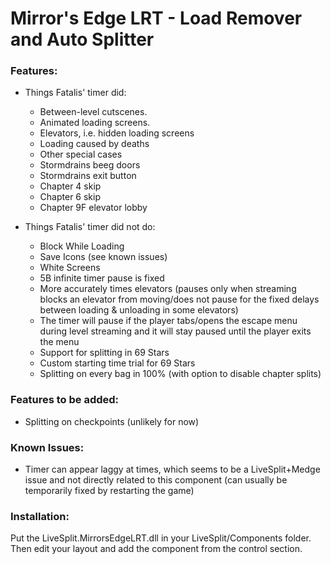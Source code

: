 # Mirror's Edge LRT - Load Remover and Auto Splitter

### Features:

  - Things Fatalis' timer did:

    - Between-level cutscenes.
    - Animated loading screens.
    - Elevators, i.e. hidden loading screens
    - Loading caused by deaths
    - Other special cases
    - Stormdrains beeg doors
    - Stormdrains exit button
    - Chapter 4 skip
    - Chapter 6 skip
    - Chapter 9F elevator lobby

  - Things Fatalis' timer did not do:

    - Block While Loading
    - Save Icons (see known issues)
    - White Screens
    - 5B infinite timer pause is fixed
    - More accurately times elevators (pauses only when streaming blocks an elevator from moving/does not pause for the fixed delays between loading & unloading in some elevators)
    - The timer will pause if the player tabs/opens the escape menu during level streaming and it will stay paused until the player exits the menu
    - Support for splitting in 69 Stars
    - Custom starting time trial for 69 Stars
    - Splitting on every bag in 100% (with option to disable chapter splits)
    
### Features to be added:

- Splitting on checkpoints (unlikely for now)


### Known Issues:

- Timer can appear laggy at times, which seems to be a LiveSplit+Medge issue and not directly related to this component (can usually be temporarily fixed by restarting the game)

### Installation:

Put the LiveSplit.MirrorsEdgeLRT.dll in your LiveSplit/Components folder. Then edit your layout and add the component from the control section.

